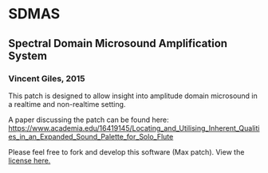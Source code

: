 # SDMAS
## Spectral Domain Microsound Amplification System
### Vincent Giles, 2015

This patch is designed to allow insight into amplitude domain microsound in a realtime and non-realtime setting.

A paper discussing the patch can be found here: https://www.academia.edu/16419145/Locating_and_Utilising_Inherent_Qualities_in_an_Expanded_Sound_Palette_for_Solo_Flute

Please feel free to fork and develop this software (Max patch). View the [license here.](License.md)
